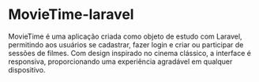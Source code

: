 # MovieTime-laravel
MovieTime é uma aplicação criada como objeto de estudo com Laravel, permitindo aos usuários se cadastrar, fazer login e criar ou participar de sessões de filmes. Com design inspirado no cinema clássico, a interface é responsiva, proporcionando uma experiência agradável em qualquer dispositivo.
